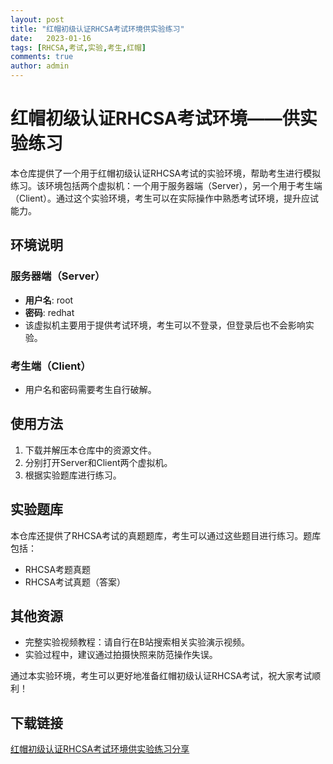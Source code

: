 ```yaml
---
layout: post
title: "红帽初级认证RHCSA考试环境供实验练习"
date:   2023-01-16
tags: [RHCSA,考试,实验,考生,红帽]
comments: true
author: admin
---
```

# 红帽初级认证RHCSA考试环境——供实验练习

本仓库提供了一个用于红帽初级认证RHCSA考试的实验环境，帮助考生进行模拟练习。该环境包括两个虚拟机：一个用于服务器端（Server），另一个用于考生端（Client）。通过这个实验环境，考生可以在实际操作中熟悉考试环境，提升应试能力。

## 环境说明

### 服务器端（Server）
- **用户名**: root
- **密码**: redhat
- 该虚拟机主要用于提供考试环境，考生可以不登录，但登录后也不会影响实验。

### 考生端（Client）
- 用户名和密码需要考生自行破解。

## 使用方法

1. 下载并解压本仓库中的资源文件。
2. 分别打开Server和Client两个虚拟机。
3. 根据实验题库进行练习。

## 实验题库

本仓库还提供了RHCSA考试的真题题库，考生可以通过这些题目进行练习。题库包括：
- RHCSA考题真题
- RHCSA考试真题（答案）

## 其他资源

- 完整实验视频教程：请自行在B站搜索相关实验演示视频。
- 实验过程中，建议通过拍摄快照来防范操作失误。

通过本实验环境，考生可以更好地准备红帽初级认证RHCSA考试，祝大家考试顺利！

## 下载链接

[红帽初级认证RHCSA考试环境供实验练习分享](https://pan.quark.cn/s/c705a52f8a4c)